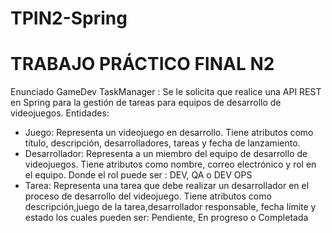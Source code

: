 # TPIN2-Spring
# TRABAJO PRÁCTICO FINAL N2 
Enunciado 
GameDev TaskManager : Se le solicita que realice una API REST en Spring para la gestión
de tareas para equipos de desarrollo de videojuegos.
Entidades:
- Juego: Representa un videojuego en desarrollo. Tiene atributos como título, descripción, desarrolladores, tareas y fecha de lanzamiento.
- Desarrollador: Representa a un miembro del equipo de desarrollo de videojuegos. Tiene atributos como nombre, correo electrónico y rol en el equipo. Donde el rol puede ser : DEV, QA o DEV OPS
- Tarea: Representa una tarea que debe realizar un desarrollador en el proceso de desarrollo del videojuego. Tiene atributos como descripción,juego de la tarea,desarrollador responsable, fecha límite y estado los cuales pueden ser: Pendiente, En progreso o Completada